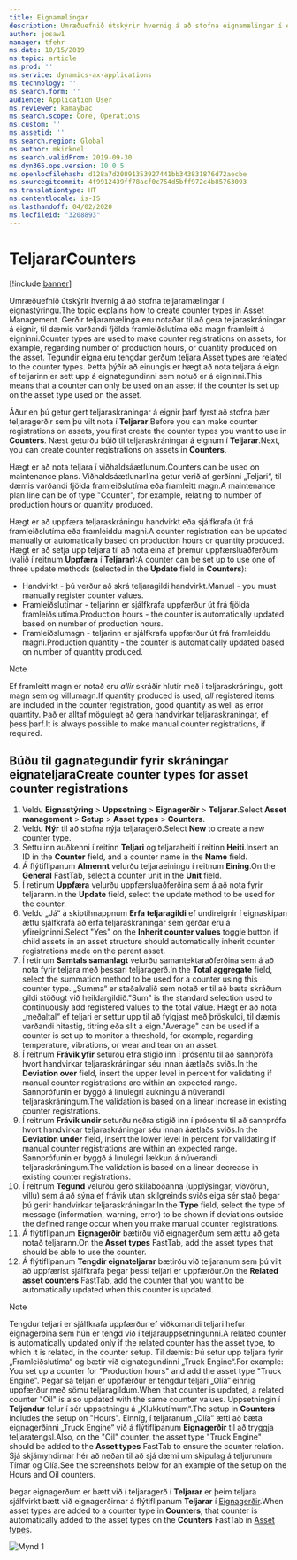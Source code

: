 ```yaml
---
title: Eignamælingar
description: Umræðuefnið útskýrir hvernig á að stofna eignamælingar í eignastýringu.
author: josaw1
manager: tfehr
ms.date: 10/15/2019
ms.topic: article
ms.prod: ''
ms.service: dynamics-ax-applications
ms.technology: ''
ms.search.form: ''
audience: Application User
ms.reviewer: kamaybac
ms.search.scope: Core, Operations
ms.custom: ''
ms.assetid: ''
ms.search.region: Global
ms.author: mkirknel
ms.search.validFrom: 2019-09-30
ms.dyn365.ops.version: 10.0.5
ms.openlocfilehash: d128a7d20891353927441bb343831876d72aecbe
ms.sourcegitcommit: 4f9912439ff78acf0c754d5bff972c4b85763093
ms.translationtype: HT
ms.contentlocale: is-IS
ms.lasthandoff: 04/02/2020
ms.locfileid: "3208893"
---
```

# <a name="counters"></a><span data-ttu-id="97ef1-103">Teljarar</span><span class="sxs-lookup"><span data-stu-id="97ef1-103">Counters</span></span>

[!include [banner](../../includes/banner.md)]

<span data-ttu-id="97ef1-104">Umræðuefnið útskýrir hvernig á að stofna teljaramælingar í eignastýringu.</span><span class="sxs-lookup"><span data-stu-id="97ef1-104">The topic explains how to create counter types in Asset Management.</span></span> <span data-ttu-id="97ef1-105">Gerðir teljaramælinga eru notaðar til að gera teljaraskráningar á eignir, til dæmis varðandi fjölda framleiðslutíma eða magn framleitt á eigninni.</span><span class="sxs-lookup"><span data-stu-id="97ef1-105">Counter types are used to make counter registrations on assets, for example, regarding number of production hours, or quantity produced on the asset.</span></span> <span data-ttu-id="97ef1-106">Tegundir eigna eru tengdar gerðum teljara.</span><span class="sxs-lookup"><span data-stu-id="97ef1-106">Asset types are related to the counter types.</span></span> <span data-ttu-id="97ef1-107">Þetta þýðir að einungis er hægt að nota teljara á eign ef teljarinn er sett upp á eignategundinni sem notuð er á eigninni.</span><span class="sxs-lookup"><span data-stu-id="97ef1-107">This means that a counter can only be used on an asset if the counter is set up on the asset type used on the asset.</span></span>

<span data-ttu-id="97ef1-108">Áður en þú getur gert teljaraskráningar á eignir þarf fyrst að stofna þær teljaragerðir sem þú vilt nota í **Teljarar**.</span><span class="sxs-lookup"><span data-stu-id="97ef1-108">Before you can make counter registrations on assets, you first create the counter types you want to use in **Counters**.</span></span> <span data-ttu-id="97ef1-109">Næst geturðu búið til teljaraskráningar á eignum í **Teljarar**.</span><span class="sxs-lookup"><span data-stu-id="97ef1-109">Next, you can create counter registrations on assets in **Counters**.</span></span> 

<span data-ttu-id="97ef1-110">Hægt er að nota teljara í viðhaldsáætlunum.</span><span class="sxs-lookup"><span data-stu-id="97ef1-110">Counters can be used on maintenance plans.</span></span> <span data-ttu-id="97ef1-111">Viðhaldsáætlunarlína getur verið af gerðinni „Teljari“, til dæmis varðandi fjölda framleiðslutíma eða framleitt magn.</span><span class="sxs-lookup"><span data-stu-id="97ef1-111">A maintenance plan line can be of type "Counter", for example, relating to number of production hours or quantity produced.</span></span> 

<span data-ttu-id="97ef1-112">Hægt er að uppfæra teljaraskráningu handvirkt eða sjálfkrafa út frá framleiðslutíma eða framleiddu magni.</span><span class="sxs-lookup"><span data-stu-id="97ef1-112">A counter registration can be updated manually or automatically based on production hours or quantity produced.</span></span> <span data-ttu-id="97ef1-113">Hægt er að setja upp teljara til að nota eina af þremur uppfærsluaðferðum (valið í reitnum **Uppfæra** í **Teljarar**):</span><span class="sxs-lookup"><span data-stu-id="97ef1-113">A counter can be set up to use one of three update methods (selected in the **Update** field in **Counters**):</span></span>
  
- <span data-ttu-id="97ef1-114">Handvirkt - þú verður að skrá teljaragildi handvirkt.</span><span class="sxs-lookup"><span data-stu-id="97ef1-114">Manual - you must manually register counter values.</span></span>  
- <span data-ttu-id="97ef1-115">Framleiðslutímar - teljarinn er sjálfkrafa uppfærður út frá fjölda framleiðslutíma.</span><span class="sxs-lookup"><span data-stu-id="97ef1-115">Production hours - the counter is automatically updated based on number of production hours.</span></span>  
- <span data-ttu-id="97ef1-116">Framleiðslumagn - teljarinn er sjálfkrafa uppfærður út frá framleiddu magni.</span><span class="sxs-lookup"><span data-stu-id="97ef1-116">Production quantity - the counter is automatically updated based on number of quantity produced.</span></span>  

>[!NOTE]
><span data-ttu-id="97ef1-117">Ef framleitt magn er notað eru *allir* skráðir hlutir með í teljaraskráningu, gott magn sem og villumagn.</span><span class="sxs-lookup"><span data-stu-id="97ef1-117">If quantity produced is used, *all* registered items are included in the counter registration, good quantity as well as error quantity.</span></span> <span data-ttu-id="97ef1-118">Það er alltaf mögulegt að gera handvirkar teljaraskráningar, ef þess þarf.</span><span class="sxs-lookup"><span data-stu-id="97ef1-118">It is always possible to make manual counter registrations, if required.</span></span>

## <a name="create-counter-types-for-asset-counter-registrations"></a><span data-ttu-id="97ef1-119">Búðu til gagnategundir fyrir skráningar eignateljara</span><span class="sxs-lookup"><span data-stu-id="97ef1-119">Create counter types for asset counter registrations</span></span>

1. <span data-ttu-id="97ef1-120">Veldu **Eignastýring** > **Uppsetning** > **Eignagerðir** > **Teljarar**.</span><span class="sxs-lookup"><span data-stu-id="97ef1-120">Select **Asset management** > **Setup** > **Asset types** > **Counters**.</span></span>
2. <span data-ttu-id="97ef1-121">Veldu **Nýr** til að stofna nýja teljaragerð.</span><span class="sxs-lookup"><span data-stu-id="97ef1-121">Select **New** to create a new counter type.</span></span>
3. <span data-ttu-id="97ef1-122">Settu inn auðkenni í reitinn **Teljari** og teljaraheiti í reitinn **Heiti**.</span><span class="sxs-lookup"><span data-stu-id="97ef1-122">Insert an ID in the **Counter** field, and a counter name in the **Name** field.</span></span>
4. <span data-ttu-id="97ef1-123">Á flýtiflipanum **Almennt** velurðu teljaraeiningu í reitnum **Eining**.</span><span class="sxs-lookup"><span data-stu-id="97ef1-123">On the **General** FastTab, select a counter unit in the **Unit** field.</span></span>
5. <span data-ttu-id="97ef1-124">Í retinum **Uppfæra** velurðu uppfærsluaðferðina sem á að nota fyrir teljarann.</span><span class="sxs-lookup"><span data-stu-id="97ef1-124">In the **Update** field, select the update method to be used for the counter.</span></span>
6. <span data-ttu-id="97ef1-125">Veldu „Já“ á skiptihnappnum **Erfa teljaragildi** ef undireignir í eignaskipan ættu sjálfkrafa að erfa teljaraskráningar sem gerðar eru á yfireigninni.</span><span class="sxs-lookup"><span data-stu-id="97ef1-125">Select "Yes" on the **Inherit counter values** toggle button if child assets in an asset structure should automatically inherit counter registrations made on the parent asset.</span></span>
7. <span data-ttu-id="97ef1-126">Í retinum **Samtals samanlagt** velurðu samantektaraðferðina sem á að nota fyrir teljara með þessari teljaragerð.</span><span class="sxs-lookup"><span data-stu-id="97ef1-126">In the **Total aggregate** field, select the summation method to be used for a counter using this counter type.</span></span> <span data-ttu-id="97ef1-127">„Summa“ er staðalvalið sem notað er til að bæta skráðum gildi stöðugt við heildargildið.</span><span class="sxs-lookup"><span data-stu-id="97ef1-127">"Sum" is the standard selection used to continuously add registered values to the total value.</span></span> <span data-ttu-id="97ef1-128">Hægt er að nota „meðaltal“ ef teljari er settur upp til að fylgjast með þröskuldi, til dæmis varðandi hitastig, titring eða slit á eign.</span><span class="sxs-lookup"><span data-stu-id="97ef1-128">"Average" can be used if a counter is set up to monitor a threshold, for example, regarding temperature, vibrations, or wear and tear on an asset.</span></span> 
8. <span data-ttu-id="97ef1-129">Í reitnum **Frávik yfir** seturðu efra stigið inn í prósentu til að sannprófa hvort handvirkar teljaraskráningar séu innan áætlaðs sviðs.</span><span class="sxs-lookup"><span data-stu-id="97ef1-129">In the **Deviation over** field, insert the upper level in percent for validating if manual counter registrations are within an expected range.</span></span> <span data-ttu-id="97ef1-130">Sannprófunin er byggð á línulegri aukningu á núverandi teljaraskráningum.</span><span class="sxs-lookup"><span data-stu-id="97ef1-130">The validation is based on a linear increase in existing counter registrations.</span></span>
9. <span data-ttu-id="97ef1-131">Í reitnum **Frávik undir** seturðu neðra stigið inn í prósentu til að sannprófa hvort handvirkar teljaraskráningar séu innan áætlaðs sviðs.</span><span class="sxs-lookup"><span data-stu-id="97ef1-131">In the **Deviation under** field, insert the lower level in percent for validating if manual counter registrations are within an expected range.</span></span> <span data-ttu-id="97ef1-132">Sannprófunin er byggð á línulegri lækkun á núverandi teljaraskráningum.</span><span class="sxs-lookup"><span data-stu-id="97ef1-132">The validation is based on a linear decrease in existing counter registrations.</span></span>
10. <span data-ttu-id="97ef1-133">Í reitnum **Tegund** velurðu gerð skilaboðanna (upplýsingar, viðvörun, villu) sem á að sýna ef frávik utan skilgreinds sviðs eiga sér stað þegar þú gerir handvirkar teljaraskráningar.</span><span class="sxs-lookup"><span data-stu-id="97ef1-133">In the **Type** field, select the type of message (information, warning, error) to be shown if deviations outside the defined range occur when you make manual counter registrations.</span></span>
11. <span data-ttu-id="97ef1-134">Á flýtiflipanum **Eignagerðir** bætirðu við eignagerðum sem ættu að geta notað teljarann.</span><span class="sxs-lookup"><span data-stu-id="97ef1-134">On the **Asset types** FastTab, add the asset types that should be able to use the counter.</span></span>
12. <span data-ttu-id="97ef1-135">Á flýtiflipanum **Tengdir eignateljarar** bætirðu við teljaranum sem þú vilt að uppfærist sjálfkrafa þegar þessi teljari er uppfærður.</span><span class="sxs-lookup"><span data-stu-id="97ef1-135">On the **Related asset counters** FastTab, add the counter that you want to be automatically updated when this counter is updated.</span></span>


>[!NOTE]
><span data-ttu-id="97ef1-136">Tengdur teljari er sjálfkrafa uppfærður ef viðkomandi teljari hefur eignagerðina sem hún er tengd við í teljarauppsetningunni.</span><span class="sxs-lookup"><span data-stu-id="97ef1-136">A related counter is automatically updated only if the related counter has the asset type, to which it is related, in the counter setup.</span></span> <span data-ttu-id="97ef1-137">Til dæmis: Þú setur upp teljara fyrir „Framleiðslutíma“ og bætir við eignategundinni „Truck Engine“.</span><span class="sxs-lookup"><span data-stu-id="97ef1-137">For example: You set up a counter for "Production hours" and add the asset type "Truck Engine".</span></span> <span data-ttu-id="97ef1-138">Þegar sá teljari er uppfærður er tengdur teljari „Olía“ einnig uppfærður með sömu teljaragildum.</span><span class="sxs-lookup"><span data-stu-id="97ef1-138">When that counter is updated, a related counter "Oil" is also updated with the same counter values.</span></span> <span data-ttu-id="97ef1-139">Uppsetningin í **Teljendur** felur í sér uppsetningu á „Klukkutímum“.</span><span class="sxs-lookup"><span data-stu-id="97ef1-139">The setup in **Counters** includes the setup on "Hours".</span></span> <span data-ttu-id="97ef1-140">Einnig, í teljaranum „Olía“ ætti að bæta eignagerðinni „Truck Engine“ við á flýtiflipanum **Eignagerðir** til að tryggja teljaratengsl.</span><span class="sxs-lookup"><span data-stu-id="97ef1-140">Also, on the "Oil" counter, the asset type "Truck Engine" should be added to the **Asset types** FastTab to ensure the counter relation.</span></span> <span data-ttu-id="97ef1-141">Sjá skjámyndirnar hér að neðan til að sjá dæmi um skipulag á teljurunum Tímar og Olía.</span><span class="sxs-lookup"><span data-stu-id="97ef1-141">See the screenshots below for an example of the setup on the Hours and Oil counters.</span></span>

<span data-ttu-id="97ef1-142">Þegar eignagerðum er bætt við í teljaragerð í **Teljarar** er þeim teljara sjálfvirkt bætt við eignagerðirnar á flýtiflipanum **Teljarar** í [Eignagerðir](../setup-for-objects/object-types.md).</span><span class="sxs-lookup"><span data-stu-id="97ef1-142">When asset types are added to a counter type in **Counters**, that counter is automatically added to the asset types on the **Counters** FastTab in [Asset types](../setup-for-objects/object-types.md).</span></span>

![Mynd 1](media/071-setup-for-objects.png)

